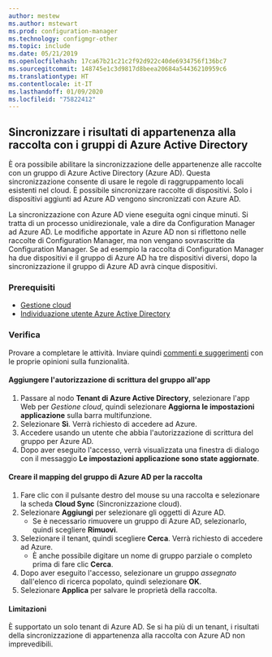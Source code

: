 ```yaml
---
author: mestew
ms.author: mstewart
ms.prod: configuration-manager
ms.technology: configmgr-other
ms.topic: include
ms.date: 05/21/2019
ms.openlocfilehash: 17ca67b21c21c2f92d922c40de6934756f136bc7
ms.sourcegitcommit: 148745e1c3d9817d8beea20684a54436210959c6
ms.translationtype: HT
ms.contentlocale: it-IT
ms.lasthandoff: 01/09/2020
ms.locfileid: "75822412"
---
```

## <a name="bkmk_aadcollsync"></a> Sincronizzare i risultati di appartenenza alla raccolta con i gruppi di Azure Active Directory

<!--3607475-->
È ora possibile abilitare la sincronizzazione delle appartenenze alle raccolte con un gruppo di Azure Active Directory (Azure AD). Questa sincronizzazione consente di usare le regole di raggruppamento locali esistenti nel cloud. È possibile sincronizzare raccolte di dispositivi. Solo i dispositivi aggiunti ad Azure AD vengono sincronizzati con Azure AD. 

La sincronizzazione con Azure AD viene eseguita ogni cinque minuti. Si tratta di un processo unidirezionale, vale a dire da Configuration Manager ad Azure AD. Le modifiche apportate in Azure AD non si riflettono nelle raccolte di Configuration Manager, ma non vengano sovrascritte da Configuration Manager. Se ad esempio la raccolta di Configuration Manager ha due dispositivi e il gruppo di Azure AD ha tre dispositivi diversi, dopo la sincronizzazione il gruppo di Azure AD avrà cinque dispositivi.

### <a name="prerequisites"></a>Prerequisiti

- [Gestione cloud](/sccm/core/servers/deploy/configure/azure-services-wizard)
- [Individuazione utente Azure Active Directory](/sccm/core/servers/deploy/configure/about-discovery-methods#azureaddisc)

### <a name="try-it-out"></a>Verifica

Provare a completare le attività. Inviare quindi [commenti e suggerimenti](/sccm/core/understand/find-help#product-feedback) con le proprie opinioni sulla funzionalità.

#### <a name="add-group-write-permission-to-the-app"></a>Aggiungere l'autorizzazione di scrittura del gruppo all'app

1. Passare al nodo **Tenant di Azure Active Directory**, selezionare l'app Web per *Gestione cloud*, quindi selezionare **Aggiorna le impostazioni applicazione** sulla barra multifunzione.
1. Selezionare **Sì**. Verrà richiesto di accedere ad Azure.
1. Accedere usando un utente che abbia l'autorizzazione di scrittura del gruppo per Azure AD.
1. Dopo aver eseguito l'accesso, verrà visualizzata una finestra di dialogo con il messaggio **Le impostazioni applicazione sono state aggiornate**.

#### <a name="create-collection-azure-ad-group-mapping"></a>Creare il mapping del gruppo di Azure AD per la raccolta

1. Fare clic con il pulsante destro del mouse su una raccolta e selezionare la scheda **Cloud Sync** (Sincronizzazione cloud).
1. Selezionare **Aggiungi** per selezionare gli oggetti di Azure AD.
    - Se è necessario rimuovere un gruppo di Azure AD, selezionarlo, quindi scegliere **Rimuovi**.
1. Selezionare il tenant, quindi scegliere **Cerca**. Verrà richiesto di accedere ad Azure.
    - È anche possibile digitare un nome di gruppo parziale o completo prima di fare clic **Cerca**.
1. Dopo aver eseguito l'accesso, selezionare un gruppo *assegnato* dall'elenco di ricerca popolato, quindi selezionare **OK**.
1. Selezionare **Applica** per salvare le proprietà della raccolta.

#### <a name="limitations"></a>Limitazioni

È supportato un solo tenant di Azure AD. Se si ha più di un tenant, i risultati della sincronizzazione di appartenenza alla raccolta con Azure AD non imprevedibili.
